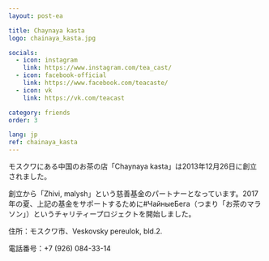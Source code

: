 ```yaml
---
layout: post-ea

title: Chaynaya kasta
logo: chainaya_kasta.jpg

socials:
  - icon: instagram
    link: https://www.instagram.com/tea_cast/
  - icon: facebook-official
    link: https://www.facebook.com/teacaste/
  - icon: vk
    link: https://vk.com/teacast

category: friends
order: 3

lang: jp
ref: chainaya_kasta
---
```


モスクワにある中国のお茶の店「Chaynaya kasta」は2013年12月26日に創立されました。

創立から「Zhivi, malysh」という慈善基金のパートナーとなっています。2017年の夏、上記の基金をサポートするために#ЧайныеБега（つまり「お茶のマラソン」）というチャリティープロジェクトを開始しました。

住所：モスクワ市、Veskovsky pereulok, bld.2.

電話番号：+7 (926) 084-33-14

